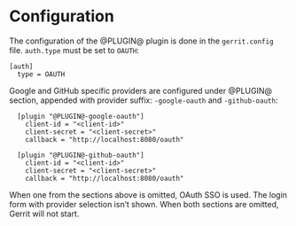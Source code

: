 Configuration
=============

The configuration of the @PLUGIN@ plugin is done in the `gerrit.config`
file. `auth.type` must be set to `OAUTH`:

```
[auth]
  type = OAUTH
```

Google and GitHub specific providers are configured under @PLUGIN@ section,
appended with provider suffix: `-google-oauth` and `-github-oauth`:

```
  [plugin "@PLUGIN@-google-oauth"]
    client-id = "<client-id>"
    client-secret = "<client-secret>"
    callback = "http://localhost:8080/oauth"

  [plugin "@PLUGIN@-github-oauth"]
    client-id = "<client-id>"
    client-secret = "<client-secret>"
    callback = "http://localhost:8080/oauth"
```

When one from the sections above is omitted, OAuth SSO is used. The login form with provider selection isn’t shown. When both sections are omitted, Gerrit will not start.

